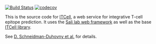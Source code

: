 [![Build Status](https://travis-ci.com/salilab/itcell.svg?branch=master)](https://travis-ci.com/salilab/itcell)
[![codecov](https://codecov.io/gh/salilab/itcell/branch/master/graph/badge.svg)](https://codecov.io/gh/salilab/itcell)

This is the source code for [ITCell](https://salilab.org/itcell/), a web
service for integrative T-cell epitope prediction. It uses
the [Sali lab web framework](https://github.com/salilab/saliweb/)
as well as the base
[ITCell library](https://github.com/salilab/itcell-lib/).

See [D. Schneidman-Duhovny et al.](https://doi.org/10.1101/415661) for details.

